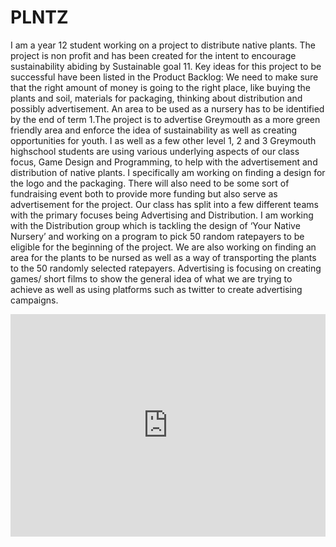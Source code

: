 # PLNTZ

I am a year 12 student working on a project to distribute native plants. The project is non profit and has been created for the intent to encourage sustainability abiding by Sustainable goal 11. Key ideas for this project to be successful have been listed in the Product Backlog: We need to make sure that the right amount of money is going to the right place, like buying the plants and soil, materials for packaging, thinking about distribution and possibly advertisement. An area to be used as a nursery has to be identified by the end of term 1.The project is to advertise Greymouth as a more green friendly area and enforce the idea of sustainability as well as creating opportunities for youth. I as well as a few other level 1, 2 and 3 Greymouth highschool students are using various underlying aspects of our class focus, Game Design and Programming, to help with the advertisement and distribution of native plants. I specifically am working on finding a design for the logo and the packaging. There will also need to be some sort of fundraising event both to provide more funding but also serve as advertisement for the project. Our class has split into a few different teams with the primary focuses being Advertising and Distribution. I am working with the Distribution group which is tackling the design of ‘Your Native Nursery’ and working on a program to pick 50 random ratepayers to be eligible for the beginning of the project. We are also working on finding an area for the plants to be nursed as well as a way of transporting the plants to the 50 randomly selected ratepayers. Advertising is focusing on creating games/ short films to show the general idea of what we are trying to achieve as well as using platforms such as twitter to create advertising campaigns.  

<iframe src="https://trinket.io/embed/python/49d68cce93" width="100%" height="356" frameborder="0" marginwidth="0" marginheight="0" allowfullscreen></iframe>
